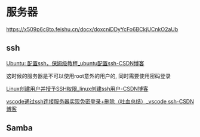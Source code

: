 # 服务器

https://x509p6c8to.feishu.cn/docx/doxcniDDyYcFo6BCkjUCnkO2aUb

## ssh

[Ubuntu: 配置ssh，保姆级教程_ubuntu配置ssh-CSDN博客](https://blog.csdn.net/weixin_44197719/article/details/119888235)

这时候的服务器是不可以使用root意外的用户的, 同时需要使用密码登录

[Linux创建用户并授予SSH权限_linux创建ssh用户-CSDN博客](https://blog.csdn.net/adinlead/article/details/123200169)

[vscode通过ssh连接服务器实现免密登录+删除（吐血总结）_vscode ssh-CSDN博客](https://blog.csdn.net/Oxford1151/article/details/137228119)

## Samba

